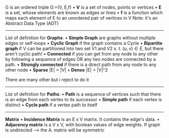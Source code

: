 G is an ordered triple G:=(V, E,f)
	• **V** is a set of nodes, points or vertices
	• **E** is a set, whose elements are known as edges or lines
	• **f** is a function which maps each element of E to an unordered pair of vertices in V
Note: it's an Abstract Data Type (ADT)

---
List of definition for **Graphs**:
	• **Simple Graph** are graphs without multiple edges or self-loops 
	• **Cyclic Graph** if the graph contains a Cycle
	• **Bipartite graph** if V can be partitioned into two set V1 and V2 s. t. $(u,v) \in E$, but there aren't cyclic path!
	• **Connected** if  you can get from any node to any other by following a sequence of edges OR any two nodes are connected by a path.
		• **Strongly connected** if there is a direct path from any node to any other node 
	• **Sparse** |E| = |V| 
	• **Dense**  |E| = |V|^2

There are many other but i reject to do it

---
List of definition for **Paths**:
	• **Path** is a sequence of vertices such that there is an edge from
	each vertex to its successor
		• **Simple path** if each vertex is distinct
		• **Cycle path** if a vertex path to itself

---
**Matrix**
	• **Incidence Matrix** is an E x V matrix. It contains the edge's data.
	• **Adjacency matrix** is a V x V, with boolean values of edge weights.
		If graph is undirected --> the A. matrix will be symmetric 